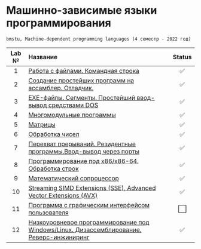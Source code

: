 # Машинно-зависимые языки программирования
```
bmstu, Machine-dependent programming languages (4 семестр - 2022 год)
```

| Lab № | Название | Status |
|:------:|:-----|:-----:|
| 1 | [Работа с файлами. Командная строка](https://github.com/Mansurow/bmstu_asm/tree/master/lab_01) |:white_check_mark: |
| 2 | [Создание простейших программ на ассамблер. Отладчик.](https://github.com/Mansurow/bmstu_asm/tree/master/lab_02) |:white_check_mark: |
| 3 | [EXE-файлы. Сегменты. Простейший ввод-вывод средствами DOS](https://github.com/Mansurow/bmstu_asm/tree/master/lab_03) |:white_check_mark: |
| 4 | [Многомодульные программы](https://github.com/Mansurow/bmstu_asm/tree/master/lab_04) |:white_check_mark: |
| 5 | [Матрицы](https://github.com/Mansurow/bmstu_asm/tree/master/lab_05) |:white_check_mark: |
| 6 | [Обработка чисел](https://github.com/Mansurow/bmstu_asm/tree/master/lab_06) |:white_check_mark: |
| 7 | [Перехват прерываний. Резидентные программы.Ввод-вывод через порты](https://github.com/Mansurow/bmstu_asm/tree/master/lab_07) |:white_check_mark: |
| 8 | [Программирование под x86/x86-64. Обработка строк](https://github.com/Mansurow/bmstu_asm/tree/master/lab_08) |:white_check_mark: |
| 9 | [Математический сопроцессор](https://github.com/Mansurow/bmstu_asm/tree/master/lab_09) |:white_check_mark: |
| 10 | [Streaming SIMD Extensions (SSE), Advanced Vector Extensions (AVX)](https://github.com/Mansurow/bmstu_asm/tree/master/lab_10) |:white_check_mark: |
| 11 | [Программа с графическим интерфейсом пользователя](https://github.com/Mansurow/bmstu_asm/tree/master/lab_11) |:white_large_square: |
| 12 | [Низкоуровневое программирование под Windows/Linux. Дизассемблирование. Реверс-инжиниринг](https://github.com/Mansurow/bmstu_asm/tree/master/lab_12) |:white_check_mark: |
